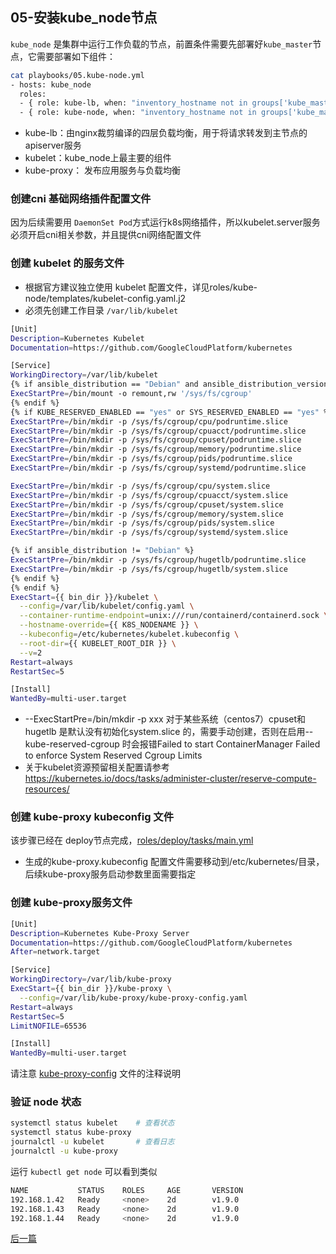 ## 05-安装kube_node节点

`kube_node` 是集群中运行工作负载的节点，前置条件需要先部署好`kube_master`节点，它需要部署如下组件：

``` bash
cat playbooks/05.kube-node.yml
- hosts: kube_node
  roles:
  - { role: kube-lb, when: "inventory_hostname not in groups['kube_master']" }
  - { role: kube-node, when: "inventory_hostname not in groups['kube_master']" }
```

+ kube-lb：由nginx裁剪编译的四层负载均衡，用于将请求转发到主节点的 apiserver服务
+ kubelet：kube_node上最主要的组件
+ kube-proxy： 发布应用服务与负载均衡

### 创建cni 基础网络插件配置文件

因为后续需要用 `DaemonSet Pod`方式运行k8s网络插件，所以kubelet.server服务必须开启cni相关参数，并且提供cni网络配置文件

### 创建 kubelet 的服务文件

+ 根据官方建议独立使用 kubelet 配置文件，详见roles/kube-node/templates/kubelet-config.yaml.j2
+ 必须先创建工作目录 `/var/lib/kubelet`

``` bash
[Unit]
Description=Kubernetes Kubelet
Documentation=https://github.com/GoogleCloudPlatform/kubernetes

[Service]
WorkingDirectory=/var/lib/kubelet
{% if ansible_distribution == "Debian" and ansible_distribution_version|int >= 10 %}
ExecStartPre=/bin/mount -o remount,rw '/sys/fs/cgroup'
{% endif %}
{% if KUBE_RESERVED_ENABLED == "yes" or SYS_RESERVED_ENABLED == "yes" %}
ExecStartPre=/bin/mkdir -p /sys/fs/cgroup/cpu/podruntime.slice
ExecStartPre=/bin/mkdir -p /sys/fs/cgroup/cpuacct/podruntime.slice
ExecStartPre=/bin/mkdir -p /sys/fs/cgroup/cpuset/podruntime.slice
ExecStartPre=/bin/mkdir -p /sys/fs/cgroup/memory/podruntime.slice
ExecStartPre=/bin/mkdir -p /sys/fs/cgroup/pids/podruntime.slice
ExecStartPre=/bin/mkdir -p /sys/fs/cgroup/systemd/podruntime.slice

ExecStartPre=/bin/mkdir -p /sys/fs/cgroup/cpu/system.slice
ExecStartPre=/bin/mkdir -p /sys/fs/cgroup/cpuacct/system.slice
ExecStartPre=/bin/mkdir -p /sys/fs/cgroup/cpuset/system.slice
ExecStartPre=/bin/mkdir -p /sys/fs/cgroup/memory/system.slice
ExecStartPre=/bin/mkdir -p /sys/fs/cgroup/pids/system.slice
ExecStartPre=/bin/mkdir -p /sys/fs/cgroup/systemd/system.slice

{% if ansible_distribution != "Debian" %}
ExecStartPre=/bin/mkdir -p /sys/fs/cgroup/hugetlb/podruntime.slice
ExecStartPre=/bin/mkdir -p /sys/fs/cgroup/hugetlb/system.slice
{% endif %}
{% endif %}
ExecStart={{ bin_dir }}/kubelet \
  --config=/var/lib/kubelet/config.yaml \
  --container-runtime-endpoint=unix:///run/containerd/containerd.sock \
  --hostname-override={{ K8S_NODENAME }} \
  --kubeconfig=/etc/kubernetes/kubelet.kubeconfig \
  --root-dir={{ KUBELET_ROOT_DIR }} \
  --v=2
Restart=always
RestartSec=5

[Install]
WantedBy=multi-user.target
```
+ --ExecStartPre=/bin/mkdir -p xxx 对于某些系统（centos7）cpuset和hugetlb 是默认没有初始化system.slice 的，需要手动创建，否则在启用--kube-reserved-cgroup 时会报错Failed to start ContainerManager Failed to enforce System Reserved Cgroup Limits
+ 关于kubelet资源预留相关配置请参考 https://kubernetes.io/docs/tasks/administer-cluster/reserve-compute-resources/

### 创建 kube-proxy kubeconfig 文件

该步骤已经在 deploy节点完成，[roles/deploy/tasks/main.yml](../../roles/deploy/tasks/main.yml)

+ 生成的kube-proxy.kubeconfig 配置文件需要移动到/etc/kubernetes/目录，后续kube-proxy服务启动参数里面需要指定

### 创建 kube-proxy服务文件

``` bash
[Unit]
Description=Kubernetes Kube-Proxy Server
Documentation=https://github.com/GoogleCloudPlatform/kubernetes
After=network.target

[Service]
WorkingDirectory=/var/lib/kube-proxy
ExecStart={{ bin_dir }}/kube-proxy \
  --config=/var/lib/kube-proxy/kube-proxy-config.yaml
Restart=always
RestartSec=5
LimitNOFILE=65536

[Install]
WantedBy=multi-user.target
```

请注意 [kube-proxy-config](../../roles/kube-node/templates/kube-proxy-config.yaml.j2) 文件的注释说明

### 验证 node 状态

``` bash
systemctl status kubelet	# 查看状态
systemctl status kube-proxy
journalctl -u kubelet		# 查看日志
journalctl -u kube-proxy 
```
运行 `kubectl get node` 可以看到类似

``` bash
NAME           STATUS    ROLES     AGE       VERSION
192.168.1.42   Ready     <none>    2d        v1.9.0
192.168.1.43   Ready     <none>    2d        v1.9.0
192.168.1.44   Ready     <none>    2d        v1.9.0
```


[后一篇](06-install_network_plugin.md)
